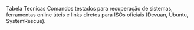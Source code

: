 Tabela Tecnicas Comandos testados para recuperação de sistemas, ferramentas online úteis e links diretos para ISOs oficiais (Devuan, Ubuntu, SystemRescue).
